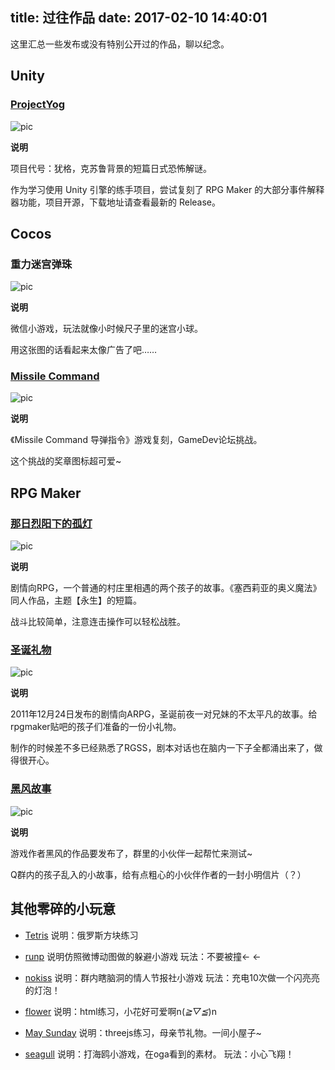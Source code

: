 title: 过往作品
date: 2017-02-10 14:40:01
---

这里汇总一些发布或没有特别公开过的作品，聊以纪念。

## Unity

### [ProjectYog](https://github.com/surevision/project_yog)

![pic](http://www.surebrz.com/origin/imgs/yog3.png)

**说明** 

项目代号：犹格，克苏鲁背景的短篇日式恐怖解谜。

作为学习使用 Unity 引擎的练手项目，尝试复刻了 RPG Maker 的大部分事件解释器功能，项目开源，下载地址请查看最新的 Release。

## Cocos

### 重力迷宫弹珠

![pic](http://www.surebrz.com/origin/imgs/zlsys.jpg)

**说明** 

微信小游戏，玩法就像小时候尺子里的迷宫小球。

用这张图的话看起来太像广告了吧……

### [Missile Command](https://github.com/surevision/Missile_Command_Challenge)

![pic](http://www.surebrz.com/origin/imgs/msi1.png)

**说明** 

《Missile Command 导弹指令》游戏复刻，GameDev论坛挑战。

这个挑战的奖章图标超可爱~

## RPG Maker

### [那日烈阳下的孤灯](http://surevision.lofter.com/post/30a12d_e107e63)

![pic](http://www.surebrz.com/origin/imgs/img_THlxMW41Zk4yVVFLZjkzcTZvVHAzRkNXZEtoVU9acXh1RWlBOUIydGp3K2NyeFBVOGdQSzdBPT0.png)

**说明** 

剧情向RPG，一个普通的村庄里相遇的两个孩子的故事。《塞西莉亚的奥义魔法》同人作品，主题【永生】的短篇。

战斗比较简单，注意连击操作可以轻松战胜。

### [圣诞礼物](https://www.jianshu.com/p/b704833ba33c)

![pic](http://www.surebrz.com/origin/imgs/sd1.png)

**说明** 

2011年12月24日发布的剧情向ARPG，圣诞前夜一对兄妹的不太平凡的故事。给rpgmaker贴吧的孩子们准备的一份小礼物。

制作的时候差不多已经熟悉了RGSS，剧本对话也在脑内一下子全都涌出来了，做得很开心。

### [黑风故事](https://www.jianshu.com/p/06566ae5851b)

![pic](http://www.surebrz.com/origin/imgs/hf.png)

**说明** 

游戏作者黑风的作品要发布了，群里的小伙伴一起帮忙来测试~

Q群内的孩子乱入的小故事，给有点粗心的小伙伴作者的一封小明信片（？）

## 其他零碎的小玩意

- [Tetris](http://www.surebrz.com/origin/tetris/)
说明：俄罗斯方块练习

- [runp](http://www.surebrz.com/origin/runp/)
说明仿照微博动图做的躲避小游戏
玩法：不要被撞← ←

- [nokiss](http://www.surebrz.com/origin/nokiss/)
说明：群内瞎脑洞的情人节报社小游戏
玩法：充电10次做一个闪亮亮的灯泡！

- [flower](http://www.surebrz.com/origin/flower/)
说明：html练习，小花好可爱啊n(*≧▽≦*)n

- [May Sunday](http://www.surebrz.com/origin/three/)
说明：threejs练习，母亲节礼物。一间小屋子~

- [seagull](http://www.surebrz.com/origin/seagull/)
说明：打海鸥小游戏，在oga看到的素材。
玩法：小心飞翔！

